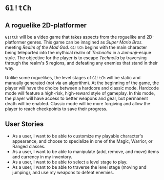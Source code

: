 # `G1!tCh`

## A roguelike 2D-platformer

`G1!tCh` will be a video game that takes aspects from the roguelike and 2D-platformer genres.
This game can be imagined as _Super Mario Bros._ meeting _Realm of the Mad God_.
`G1!tCh` begins with the main character being teleported into the mythical realm of  *Technolia* in
a *Jumanji*-esque style. The objective for the player is to escape *Technolia* by traversing
through the realm's 5 regions, and defeating any enemies that stand in their way.

Unlike some roguelikes, the level stages of `G1!tCh` will be static and manually generated (not via an algorithm).
At the beginning of the game, the player will have the choice between a hardcore and classic mode.
Hardcode mode will feature a high-risk, high-reward style of gameplay. In this mode, the player will have access to
better weapons and gear, but permanent death will be enabled. Classic mode will be more forgiving and allow the player
to reach checkpoints to save their progress.

## User Stories
- As a user, I want to be able to customize my playable character's appearance,
  and choose to specialize in one of the Magic, Warrior, or Ranged classes.
- As a user, I want to be able to manipulate (add, remove, and move) items and currency in my inventory.
- As a user, I want to be able to select a level stage to play.
- As a user, I want to be able to traverse the level stage (moving and jumping), and use my weapons to defeat enemies.
 